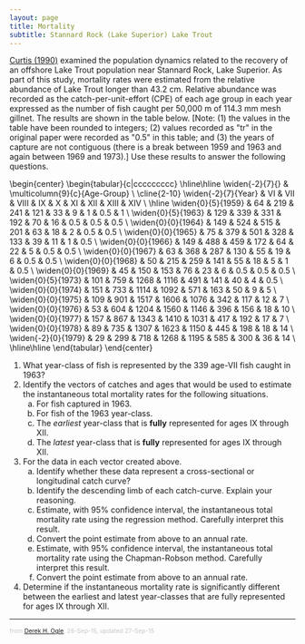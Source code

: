 ```yaml
---
layout: page
title: Mortality
subtitle: Stannard Rock (Lake Superior) Lake Trout
---
```


[Curtis (1990)](http://www.glsc.usgs.gov/publications/1990/688) examined the population dynamics related to the recovery of an offshore Lake Trout population near Stannard Rock, Lake Superior.  As part of this study, mortality rates were estimated from the relative abundance of Lake Trout longer than 43.2 cm.  Relative abundance was recorded as the catch-per-unit-effort (CPE) of each age group in each year expressed as the number of fish caught per 50,000 m of 114.3 mm mesh gillnet.  The results are shown in the table below.  [Note: (1) the values in the table have been rounded to integers; (2) values recorded as "tr" in the original paper were recorded as "0.5" in this table; and (3) the years of capture are not contiguous (there is a break between 1959 and 1963 and again between 1969 and 1973).]  Use these results to answer the following questions.

\begin{center}
  \begin{tabular}{c|ccccccccc}
\hline\hline
\widen{-2}{7}{} & \multicolumn{9}{c}{Age-Group} \\
\cline{2-10}
\widen{-2}{7}{Year} & VI & VII & VIII & IX & X & XI & XII & XIII & XIV \\
\hline
\widen{0}{5}{1959} & 64 & 219 & 241 & 121 & 33 & 9 & 1 & 0.5 & 1 \\
\widen{0}{5}{1963} & 129 & 339 & 331 & 192 & 70 & 16 & 0.5 & 0.5 & 0.5 \\
\widen{0}{0}{1964} & 149 & 524 & 515 & 201 & 63 & 18 & 2 & 0.5 & 0.5 \\
\widen{0}{0}{1965} & 75 & 379 & 501 & 328 & 133 & 39 & 11 & 1 & 0.5 \\
\widen{0}{0}{1966} & 149 & 488 & 459 & 172 & 64 & 22 & 5 & 0.5 & 0.5 \\
\widen{0}{0}{1967} & 63 & 368 & 287 & 130 & 55 & 19 & 6 & 0.5 & 0.5 \\
\widen{0}{0}{1968} & 50 & 215 & 259 & 141 & 55 & 18 & 5 & 1 & 0.5 \\
\widen{0}{0}{1969} & 45 & 150 & 153 & 76 & 23 & 6 & 0.5 & 0.5 & 0.5 \\
\widen{0}{5}{1973} & 101 & 759 & 1268 & 1116 & 491 & 141 & 40 & 4 & 0.5 \\
\widen{0}{0}{1974} & 151 & 733 & 1114 & 1092 & 571 & 163 & 50 & 9 & 5 \\
\widen{0}{0}{1975} & 109 & 901 & 1517 & 1606 & 1076 & 342 & 117 & 12 & 7 \\
\widen{0}{0}{1976} & 53 & 604 & 1204 & 1560 & 1146 & 396 & 156 & 18 & 10 \\
\widen{0}{0}{1977} & 157 & 867 & 1343 & 1410 & 1031 & 417 & 192 & 17 & 7 \\
\widen{0}{0}{1978} & 89 & 735 & 1307 & 1623 & 1150 & 445 & 198 & 18 & 14 \\
\widen{-2}{0}{1979} & 29 & 299 & 718 & 1268 & 1195 & 585 & 300 & 36 & 14 \\
\hline\hline
  \end{tabular}
\end{center}


1. What year-class of fish is represented by the 339 age-VII fish caught in 1963?
1. Identify the vectors of catches and ages that would be used to estimate the instantaneous total mortality rates for the following situations.
   1. For fish captured in 1963.
   1. For fish of the 1963 year-class.
   1. The *earliest* year-class that is **fully** represented for ages IX through XII.
   1. The *latest* year-class that is **fully** represented for ages IX through XII.
1. For the data in each vector created above.
   1. Identify whether these data represent a cross-sectional or longitudinal catch curve?
   1. Identify the descending limb of each catch-curve.  Explain your reasoning.
   1. Estimate, with 95% confidence interval, the instantaneous total mortality rate using the regression method.  Carefully interpret this result.
   1. Convert the point estimate from above to an annual rate.
   1. Estimate, with 95% confidence interval, the instantaneous total mortality rate using the Chapman-Robson method.  Carefully interpret this result.
   1. Convert the point estimate from above to an annual rate.
1. Determine if the instantaneous mortality rate is significantly different between the earliest and latest year-classes that are fully represented for ages IX through XII.

---
<p style="font-size: 0.75em; color: c6c6c6;">from <a href="http://derekogle.com">Derek H. Ogle</a>, 26-Sep-15, updated 27-Sep-15</p>

<style type="text/css">
ol ol { list-style-type: lower-alpha; }
</style>
